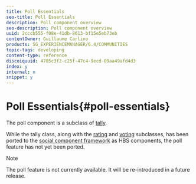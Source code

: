 ```yaml
---
title: Poll Essentials
seo-title: Poll Essentials
description: Poll component overview
seo-description: Poll component overview
uuid: 2cccb555-f08e-41db-8613-bf15e5eb73eb
contentOwner: Guillaume Carlino
products: SG_EXPERIENCEMANAGER/6.4/COMMUNITIES
topic-tags: developing
content-type: reference
discoiquuid: 4785c3f2-c25f-47c4-9ecd-09aa49afd4d3
index: y
internal: n
snippet: y
---
```


# Poll Essentials{#poll-essentials}

The poll component is a subclass of [tally](../../communities/using/tally.md).

While the tally class, along with the [rating](../../communities/using/rating-basics.md) and [voting](../../communities/using/essentials-voting.md) subclasses, has been ported to the [social component framework](../../communities/using/scf.md) as HBS components, the poll feature has not yet been ported.

>[!NOTE]
>
>The poll feature is not currently available. It will be re-introduced in a future release.

